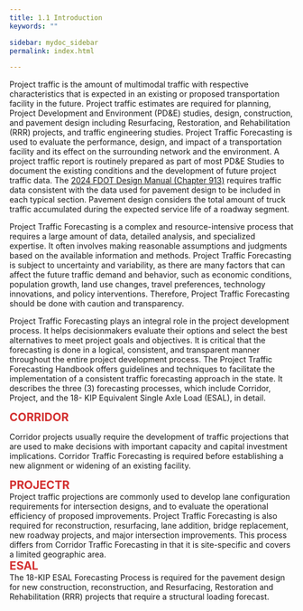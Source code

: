 ```yaml
---
title: 1.1 Introduction
keywords: ""

sidebar: mydoc_sidebar
permalink: index.html

---
```


<style>
  div{text-align: justify;}
  .parent{
    display: inline-block;
    margin-bottom: 1rem;
  }
  .child1{
    text-align:center;
    display: grid;
    /* position: relative; */
    margin-top: 0.4rem;
    margin-right: 1%;
    float: left;
    /* width: 12%; */
    /* padding: 2rem 2rem; */
  }
  .child2{
    /* display: grid;
    padding-left: 2rem;
    width:86%;
    float: right; */
  }
</style>

Project traffic is the amount of multimodal traffic with respective characteristics that is expected in an existing or proposed transportation facility in the future. Project traffic estimates are required for planning, Project Development and Environment (PD&E) studies, design, construction, and pavement design including Resurfacing, Restoration, and Rehabilitation (RRR) projects, and traffic engineering studies. Project Traffic Forecasting is used to evaluate the performance, design, and impact of a transportation facility and its effect on the surrounding network and the environment. A project traffic report is routinely prepared as part of most PD&E Studies to document the existing conditions and the development of future project traffic data. The <a href="https://fdotwww.blob.core.windows.net/sitefinity/docs/default-source/roadway/fdm/2024/2024fdm913typsect.pdf" target="_blank">2024 FDOT Design Manual (Chapter 913)</a> requires traffic data consistent with the data used for pavement design to be included in each typical section. Pavement design considers the total amount of truck traffic accumulated during the expected service life of a roadway segment.

Project Traffic Forecasting is a complex and resource-intensive process that requires a large
amount of data, detailed analysis, and specialized expertise. It often involves making reasonable
assumptions and judgments based on the available information and methods. Project Traffic
Forecasting is subject to uncertainty and variability, as there are many factors that can affect the
future traffic demand and behavior, such as economic conditions, population growth, land use
changes, travel preferences, technology innovations, and policy interventions. Therefore, Project
Traffic Forecasting should be done with caution and transparency. 

Project Traffic Forecasting plays an integral role in the project development process. It helps decisionmakers
evaluate their options and select the best alternatives to meet project goals and objectives.
It is critical that the forecasting is done in a logical, consistent, and transparent manner throughout
the entire project development process. The Project Traffic Forecasting Handbook offers guidelines
and techniques to facilitate the implementation of a consistent traffic forecasting approach in the
state. It describes the three (3) forecasting processes, which include Corridor, Project, and the 18-
KIP Equivalent Single Axle Load (ESAL), in detail.


<div style="color: #d32f2f; font-size: 20px; padding: 0"><b>CORRIDOR</b></div>

Corridor projects usually require the development of traffic projections that are used to make
decisions with important capacity and capital investment implications. Corridor Traffic Forecasting
is required before establishing a new alignment or widening of an existing facility.

<div style="color: #d32f2f; font-size: 20px; padding: 0"><b>PROJECTR</b></div>
Project traffic projections are commonly used to develop lane configuration requirements for
intersection designs, and to evaluate the operational efficiency of proposed improvements. Project
Traffic Forecasting is also required for reconstruction, resurfacing, lane addition, bridge replacement,
new roadway projects, and major intersection improvements. This process differs from Corridor
Traffic Forecasting in that it is site-specific and covers a limited geographic area.

<div style="color: #d32f2f; font-size: 20px; padding: 0"><b>ESAL</b></div>
The 18-KIP ESAL Forecasting Process is required for the pavement design for new construction,
reconstruction, and Resurfacing, Restoration and Rehabilitation (RRR) projects that require a
structural loading forecast.

